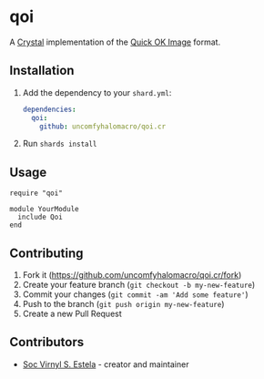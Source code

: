 # qoi

A [Crystal](https://github.com/crystal-lang/crystal) implementation of the [Quick OK Image](https://qoiformat.org/) format.

## Installation

1. Add the dependency to your `shard.yml`:

   ```yaml
   dependencies:
     qoi:
       github: uncomfyhalomacro/qoi.cr
   ```

2. Run `shards install`

## Usage

```crystal
require "qoi"

module YourModule
  include Qoi
end
```

## Contributing

1. Fork it (<https://github.com/uncomfyhalomacro/qoi.cr/fork>)
2. Create your feature branch (`git checkout -b my-new-feature`)
3. Commit your changes (`git commit -am 'Add some feature'`)
4. Push to the branch (`git push origin my-new-feature`)
5. Create a new Pull Request

## Contributors

- [Soc Virnyl S. Estela](https://github.com/uncomfyhalomacro) - creator and maintainer
